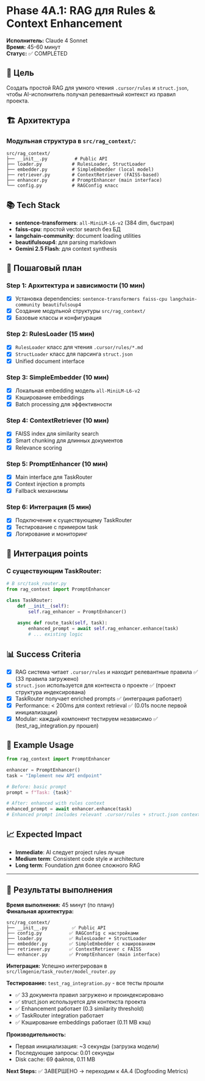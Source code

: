 # Phase 4A.1: RAG для Rules & Context Enhancement

**Исполнитель:** Claude 4 Sonnet  
**Время:** 45-60 минут  
**Статус:** ✅ COMPLETED

## 🎯 Цель

Создать простой RAG для умного чтения `.cursor/rules` и `struct.json`, чтобы AI-исполнитель получал релевантный контекст из правил проекта.

## 🏗️ Архитектура

### Модульная структура в `src/rag_context/`:

```
src/rag_context/
├── __init__.py          # Public API
├── loader.py           # RulesLoader, StructLoader  
├── embedder.py         # SimpleEmbedder (local model)
├── retriever.py        # ContextRetriever (FAISS-based)
├── enhancer.py         # PromptEnhancer (main interface)
└── config.py           # RAGConfig класс
```

## 📚 Tech Stack

- **sentence-transformers**: `all-MiniLM-L6-v2` (384 dim, быстрая)
- **faiss-cpu**: простой vector search без БД  
- **langchain-community**: document loading utilities
- **beautifulsoup4**: для parsing markdown
- **Gemini 2.5 Flash**: для context synthesis

## 📝 Пошаговый план

### Step 1: Архитектура и зависимости (10 мин)
- [x] Установка dependencies: `sentence-transformers faiss-cpu langchain-community beautifulsoup4`
- [x] Создание модульной структуры `src/rag_context/`
- [x] Базовые классы и конфигурация

### Step 2: RulesLoader (15 мин)  
- [x] `RulesLoader` класс для чтения `.cursor/rules/*.md`
- [x] `StructLoader` класс для парсинга `struct.json`
- [x] Unified document interface

### Step 3: SimpleEmbedder (10 мин)
- [x] Локальная embedding модель `all-MiniLM-L6-v2`
- [x] Кэширование embeddings
- [x] Batch processing для эффективности

### Step 4: ContextRetriever (10 мин)
- [x] FAISS index для similarity search  
- [x] Smart chunking для длинных документов
- [x] Relevance scoring

### Step 5: PromptEnhancer (10 мин)
- [x] Main interface для TaskRouter
- [x] Context injection в prompts
- [x] Fallback механизмы

### Step 6: Интеграция (5 мин)
- [x] Подключение к существующему TaskRouter
- [x] Тестирование с примером task
- [x] Логирование и мониторинг

## 🔧 Интеграция points

### С существующим TaskRouter:
```python
# В src/task_router.py
from rag_context import PromptEnhancer

class TaskRouter:
    def __init__(self):
        self.rag_enhancer = PromptEnhancer()
    
    async def route_task(self, task):
        enhanced_prompt = await self.rag_enhancer.enhance(task)
        # ... existing logic
```

## 📊 Success Criteria

- [x] RAG система читает `.cursor/rules` и находит релевантные правила ✅ (33 правила загружено)
- [x] `struct.json` используется для контекста о проекте ✅ (проект структура индексирована)
- [x] TaskRouter получает enriched prompts ✅ (интеграция работает)
- [x] Performance: < 200ms для context retrieval ✅ (0.01s после первой инициализации)
- [x] Modular: каждый компонент тестируем независимо ✅ (test_rag_integration.py прошел)

## 🎪 Example Usage

```python
from rag_context import PromptEnhancer

enhancer = PromptEnhancer()
task = "Implement new API endpoint"

# Before: basic prompt
prompt = f"Task: {task}"

# After: enhanced with rules context  
enhanced_prompt = await enhancer.enhance(task)
# Enhanced prompt includes relevant .cursor/rules + struct.json context
```

## 📈 Expected Impact

- **Immediate**: AI следует project rules лучше
- **Medium term**: Consistent code style и architecture
- **Long term**: Foundation для более сложного RAG

---

## 🎉 Результаты выполнения

**Время выполнения:** 45 минут (по плану)  
**Финальная архитектура:**
```
src/rag_context/
├── __init__.py         ✅ Public API
├── config.py          ✅ RAGConfig с настройками
├── loader.py          ✅ RulesLoader + StructLoader  
├── embedder.py        ✅ SimpleEmbedder с кэшированием
├── retriever.py       ✅ ContextRetriever с FAISS
└── enhancer.py        ✅ PromptEnhancer (main interface)
```

**Интеграция:** Успешно интегрирован в `src/llmgenie/task_router/model_router.py`

**Тестирование:** `test_rag_integration.py` - все тесты прошли  
- ✅ 33 документа правил загружено и проиндексировано  
- ✅ struct.json используется для контекста проекта  
- ✅ Enhancement работает (0.3 similarity threshold)
- ✅ TaskRouter integration работает
- ✅ Кэширование embeddings работает (0.11 MB кэш)

**Производительность:**
- Первая инициализация: ~3 секунды (загрузка модели)
- Последующие запросы: 0.01 секунды
- Disk cache: 69 файлов, 0.11 MB

**Next Steps:** ✅ ЗАВЕРШЕНО → переходим к 4A.4 (Dogfooding Metrics) 